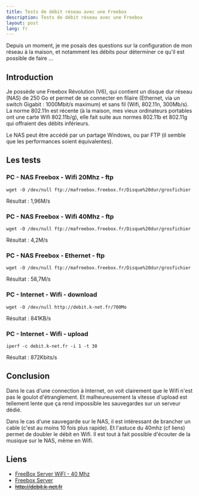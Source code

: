 ```yaml
---
title: Tests de débit réseau avec une Freebox
description: Tests de débit réseau avec une Freebox
layout: post
lang: fr
---
```

Depuis un moment, je me posais des questions sur la configuration de mon réseau à la maison, et
notamment les débits pour déterminer ce qu'il est possible de faire …

## Introduction

Je possède une Freebox Révolution (V6), qui contient un disque dur réseau (NAS) de 250 Go et permet
de se connecter en filaire (Ethernet, via un switch Gigabit : 1000Mbit/s maximum) et sans fil (Wifi,
802.11n, 300Mb/s). La norme 802.11n est récente (à la maison, mes vieux ordinateurs portables ont
une carte Wifi 802.11b/g), elle fait suite aux normes 802.11b et 802.11g qui offraient des débits
inférieurs.

Le NAS peut être accédé par un partage Windows, ou par FTP (il semble que les performances soient
équivalentes).

## Les tests

### PC - NAS Freebox - Wifi 20Mhz - ftp

```
wget -O /dev/null ftp://mafreebox.freebox.fr/Disque%20dur/grosfichier
```

Résultat : 1,96M/s

### PC - NAS Freebox - Wifi 40Mhz - ftp

```
wget -O /dev/null ftp://mafreebox.freebox.fr/Disque%20dur/grosfichier
```

Résultat : 4,2M/s

### PC - NAS Freebox - Ethernet - ftp

```
wget -O /dev/null ftp://mafreebox.freebox.fr/Disque%20dur/grosfichier
```

Résultat : 58,7M/s

### PC - Internet - Wifi - download

```
wget -O /dev/null http://debit.k-net.fr/700Mo
```

Résultat : 841KB/s

### PC - Internet - Wifi - upload

```
iperf -c debit.k-net.fr -i 1 -t 30
```

Résultat : 872Kbits/s

## Conclusion

Dans le cas d'une connection à Internet, on voit clairement que le Wifi n'est pas le goulot
d'étranglement. Et malheureusement la vitesse d'upload est tellement lente que ça rend impossible
les sauvegardes sur un serveur dédié.

Dans le cas d'une sauvegarde sur le NAS, il est intéressant de brancher un cable (c'est au moins 10
fois plus rapide). Et l'astuce du 40mhz (cf liens) permet de doubler le débit en Wifi. Il est tout à
fait possible d'écouter de la musique sur le NAS, même en Wifi.

## Liens

-   [FreeBox Server WiFI - 40 Mhz](http://www.samn0.fr/index.php/tag/40-mhz-canal-inferieur)
-   [Freebox Server](http://www.freebox-v6.fr/wiki/index.php?title=Freebox_Server)
-   ~~http://debit.k-net.fr~~

